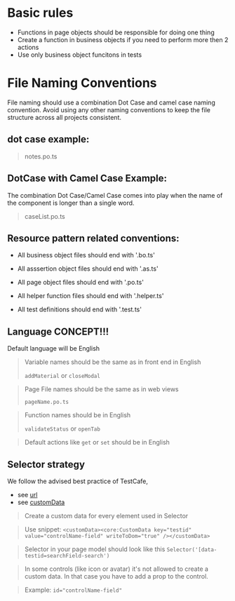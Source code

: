 # Basic rules

* Functions in page objects should be responsible for doing one thing
* Create a function in business objects if you need to perform more then 2 actions
* Use only business object funcitons in tests

# File Naming Conventions

File naming should use a combination Dot Case and camel case naming convention. Avoid using any other naming conventions
to keep the file structure across all projects consistent.

## dot case example:

> notes.po.ts

## DotCase with Camel Case Example:

The combination Dot Case/Camel Case comes into play when the name of the component is longer than a single word.

> caseList.po.ts

## Resource pattern related conventions:

* All business object files should end with '.bo.ts'

* All asssertion object files should end with '.as.ts'

* All page object files should end with '.po.ts'

* All helper function files should end with '.helper.ts'

* All test definitions should end with '.test.ts'

## Language CONCEPT!!!

Default language will be English

> Variable names should be the same as in front end in English
>
> `addMaterial` or `closeModal`

> Page File names should be the same as in web views
>
> `pageName.po.ts`

> Function names should be in English
>
> `validateStatus` or `openTab`

> Default actions like `get` or `set` should be in English

## Selector strategy

We follow the advised best practice of TestCafe,
- see [url](https://devexpress.github.io/testcafe/documentation/guides/basic-guides/best-practices.html#selector-strategy)
- see [customData](https://sapui5.hana.ondemand.com/sdk/#/api/sap.ui.core.CustomData/methods/getKey)

> Create a custom data for every element used in Selector

> Use snippet:
> `<customData><core:CustomData key="testid" value="controlName-field" writeToDom="true" /></customData>`

> Selector in your page model should look like this `Selector('[data-testid=searchField-search')`

> In some controls (like icon or avatar) it's not allowed to create a custom data. In that case you have to add a prop to the control.

> Example: `id="controlName-field"`